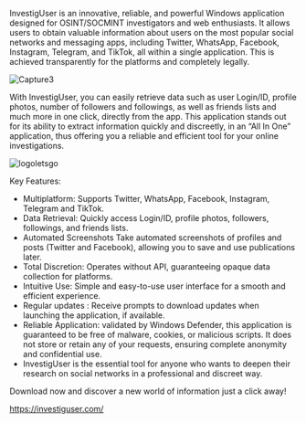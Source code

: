 InvestigUser is an innovative, reliable, and powerful Windows application designed for OSINT/SOCMINT investigators and web enthusiasts. It allows users to obtain valuable information about users on the most popular social networks and messaging apps, including Twitter, WhatsApp, Facebook, Instagram, Telegram, and TikTok, all within a single application. This is achieved transparently for the platforms and completely legally.

![Capture3](https://github.com/user-attachments/assets/6b4c57fe-1cc1-4250-a108-996ffef14f2b)

With InvestigUser, you can easily retrieve data such as user Login/ID, profile photos, number of followers and followings, as well as friends lists and much more in one click, directly from the app. This application stands out for its ability to extract information quickly and discreetly, in an “All In One” application, thus offering you a reliable and efficient tool for your online investigations.

![logoletsgo](https://github.com/user-attachments/assets/bcbda424-db12-41dd-8176-b7c301a889df)




Key Features:
- Multiplatform: Supports Twitter, WhatsApp, Facebook, Instagram, Telegram and TikTok.
- Data Retrieval: Quickly access Login/ID, profile photos, followers, followings, and friends lists.
- Automated Screenshots Take automated screenshots of profiles and posts (Twitter and Facebook), allowing you to save and use publications later.
- Total Discretion: Operates without API, guaranteeing opaque data collection for platforms.
- Intuitive Use: Simple and easy-to-use user interface for a smooth and efficient experience.
- Regular updates : Receive prompts to download updates when launching the application, if available.
- Reliable Application: validated by Windows Defender, this application is guaranteed to be free of malware, cookies, or malicious scripts. It does not store or retain any of your requests, ensuring complete anonymity and confidential use.
- InvestigUser is the essential tool for anyone who wants to deepen their research on social networks in a professional and discreet way.

Download now and discover a new world of information just a click away!

https://investiguser.com/
